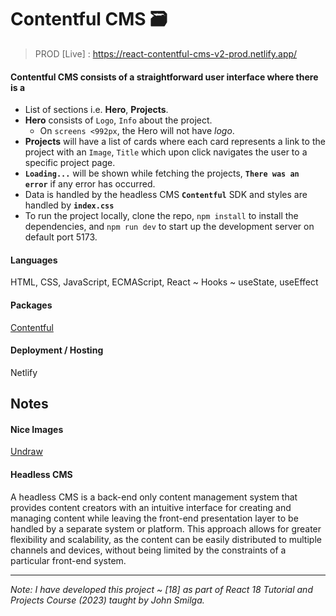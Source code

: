 # Contentful CMS 🗃️
> PROD [Live] : https://react-contentful-cms-v2-prod.netlify.app/

#### Contentful CMS consists of a straightforward user interface where there is a
- List of sections i.e. **Hero**, **Projects**.
- **Hero** consists of `Logo`, `Info` about the project. 
   - On `screens <992px`, the Hero will not have *logo*.
- **Projects** will have a list of cards where each card represents a link to the project with an `Image`, `Title` which upon click navigates the user to a specific project page.
- **`Loading...`** will be shown while fetching the projects, **`There was an error`** if any error has occurred.
- Data is handled by the headless CMS **`Contentful`** SDK and styles are handled by **`index.css`**
- To run the project locally, clone the repo, `npm install` to install the dependencies, and `npm run dev` to start up the development server on default port 5173.

#### Languages 
HTML, CSS, JavaScript, ECMAScript, React ~ Hooks ~ useState, useEffect

#### Packages
[Contentful](https://www.npmjs.com/package/contentful)

#### Deployment / Hosting
Netlify

## Notes

#### Nice Images

[Undraw](https://undraw.co/)

#### Headless CMS

A headless CMS is a back-end only content management system that provides content creators with an intuitive interface for creating and managing content while leaving the front-end presentation layer to be handled by a separate system or platform. This approach allows for greater flexibility and scalability, as the content can be easily distributed to multiple channels and devices, without being limited by the constraints of a particular front-end system.

---

_Note: I have developed this project ~ [18] as part of React 18 Tutorial and Projects Course (2023) taught by John Smilga._

